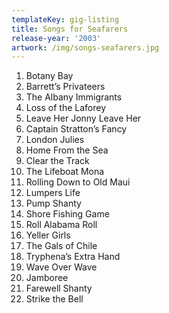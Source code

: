 ```yaml
---
templateKey: gig-listing
title: Songs for Seafarers
release-year: '2003'
artwork: /img/songs-seafarers.jpg
---
```

1. Botany Bay
2. Barrett’s Privateers
3. The Albany Immigrants
4. Loss of the Laforey
5. Leave Her Jonny Leave Her
6. Captain Stratton’s Fancy
7. London Julies
8. Home From the Sea
9. Clear the Track
10. The Lifeboat Mona
11. Rolling Down to Old Maui
12. Lumpers Life
13. Pump Shanty
14. Shore Fishing Game
15. Roll Alabama Roll
16. Yeller Girls
17. The Gals of Chile
18. Tryphena’s Extra Hand
19. Wave Over Wave
20. Jamboree
21. Farewell Shanty
22. Strike the Bell
